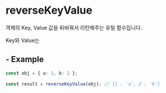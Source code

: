 # reverseKeyValue

객체의 Key, Value 값을 뒤바꿔서 리턴해주는 유틸 함수입니다.

Key와 Value는

## - Example

```ts
const obj = { a: 1, b: 2 };

const result = reverseKeyValue(obj); // {1 : 'a', 2 : 'b'}
```
